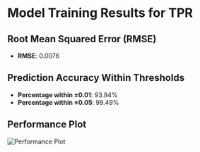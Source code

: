 # Model Training Results for TPR

## Root Mean Squared Error (RMSE)
- **RMSE**: 0.0076

## Prediction Accuracy Within Thresholds
- **Percentage within ±0.01**: 93.94%
- **Percentage within ±0.05**: 99.49%

## Performance Plot
![Performance Plot](../imgs/TPR.png)

